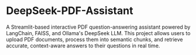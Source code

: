 # DeepSeek-PDF-Assistant
A Streamlit-based interactive PDF question-answering assistant powered by LangChain, FAISS, and Ollama's DeepSeek LLM. This project allows users to upload PDF documents, process them into semantic chunks, and retrieve accurate, context-aware answers to their questions in real time.
